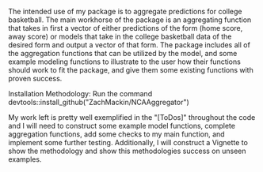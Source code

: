 The intended use of my package is to aggregate predictions for college basketball. The main workhorse of the package is an aggregating function that takes in first a vector of either predictions of the form (home score, away score) or models that take in the college basketball data of the desired form and output a vector of that form. The package includes all of the aggregation functions that can be utilized by the model, and some example modeling functions to illustrate to the user how their functions should work to fit the package, and give them some existing functions with proven success. 

Installation Methodology: Run the command devtools::install_github("ZachMackin/NCAAggregator")

My work left is pretty well exemplified in the "[ToDos]" throughout the code and I will need to construct some example model functions, complete aggregation functions, add some checks to my main function, and implement some further testing. Additionally, I will construct a Vignette to show the methodology and show this methodologies success on unseen examples.  
